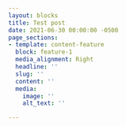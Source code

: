 ```yaml
---
layout: blocks
title: Test post
date: 2021-06-30 00:00:00 -0500
page_sections:
- template: content-feature
  block: feature-1
  media_alignment: Right
  headline: ''
  slug: ''
  content: ''
  media:
    image: ''
    alt_text: ''

---
```

